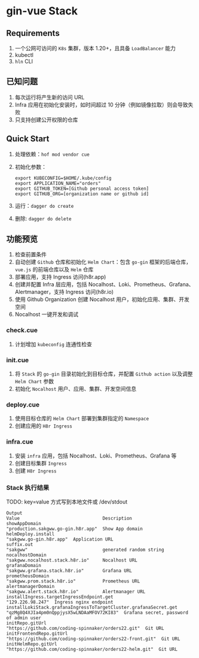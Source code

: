 # gin-vue Stack

## Requirements

1. 一个公网可访问的 `K8s` 集群，版本 1.20+，且具备 `LoadBalancer` 能力
1. kubectl
1. `hln` CLI

## 已知问题

1. 每次运行将产生新的访问 URL
1. Infra 应用在初始化安装时，如时间超过 10 分钟（例如镜像拉取）则会导致失败
1. 只支持创建公开权限的仓库

## Quick Start

1. 处理依赖：`hof mod vendor cue`
1. 初始化参数：

    ```shell
    export KUBECONFIG=$HOME/.kube/config
    export APPLICATION_NAME="orders"
    export GITHUB_TOKEN=[Github personal access token]
    export GITHUB_ORG=[organization name or github id]
    ```

1. 运行：`dagger do create`
1. 删除: `dagger do delete`

## 功能预览

1. 检查前置条件
2. 自动创建 `Github` 仓库和初始化 `Helm Chart`：包含 `go-gin` 框架的后端仓库，`vue.js` 的前端仓库以及 `Helm` 仓库
3. 部署应用，支持 Ingress 访问(h8r.app)
4. 创建并配置 Infra 层应用，包括 Nocalhost、Loki、Prometheus、Grafana、Alertmanager，支持 Ingress 访问(h8r.io)
5. 使用 Github Organization 创建 Nocalhost 用户，初始化应用、集群、开发空间
6. Nocalhost 一键开发和调试

### check.cue

1. 计划增加 `kubeconfig` 连通性检查

### init.cue

1. 将 `Stack` 的 `go-gin` 目录初始化到目标仓库，并配置 `Github action` 以及调整 `Helm Chart` 参数
2. 初始化 `Nocalhost` 用户、应用、集群、开发空间信息

### deploy.cue

1. 使用目标仓库的 `Helm Chart` 部署到集群指定的 `Namespace`
2. 创建应用的 `H8r Ingress`

### infra.cue

1. 安装 `infra` 应用，包括 Nocalhost、Loki、Prometheus、Grafana 等
2. 创建目标集群 `Ingress`
3. 创建 `H8r Ingress`

### Stack 执行结果

TODO: key=value 方式写到本地文件或 /dev/stdout

```shell
Output                                                            Value                               Description
showAppDomain                                                     "production.sakgww.go-gin.h8r.app"  Show App domain
helmDeploy.install                                                "sakgww.go-gin.h8r.app"  Application URL
suffix.out                                                        "sakgww"                            generated random string
nocalhostDomain                                                   "sakgww.nocalhost.stack.h8r.io"     Nocalhost URL
grafanaDomain                                                     "sakgww.grafana.stack.h8r.io"       Grafana URL
prometheusDomain                                                  "sakgww.prom.stack.h8r.io"          Prometheus URL
alertmanagerDomain                                                "sakgww.alert.stack.h8r.io"         Alertmanager URL
installIngress.targetIngressEndpoint.get                          "129.226.98.247"  Ingress nginx endpoint
installLokiStack.grafanaIngressToTargetCluster.grafanaSecret.get  "qzMg8Q4XJIa4pm0nQppjysX5wLNDAaMFOV72KI83"  Grafana secret, password of admin user
initRepo.gitUrl                                                   "https://github.com/coding-spinnaker/orders22.git"  Git URL
initFrontendRepo.gitUrl                                           "https://github.com/coding-spinnaker/orders22-front.git"  Git URL
initHelmRepo.gitUrl                                               "https://github.com/coding-spinnaker/orders22-helm.git"  Git URL
```
